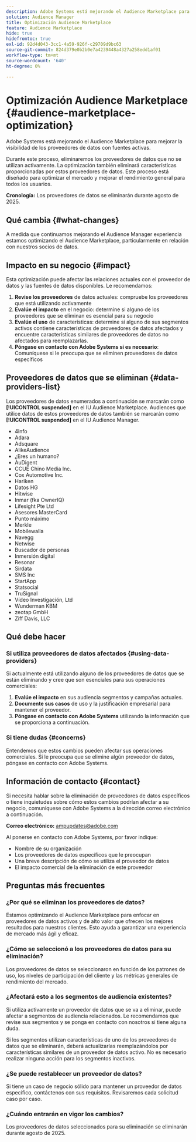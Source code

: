 ```yaml
---
description: Adobe Systems está mejorando el Audience Marketplace para mejorar la visibilidad de los proveedores de datos con fuentes activas.
solution: Audience Manager
title: Optimización Audience Marketplace
feature: Audience Marketplace
hide: true
hidefromtoc: true
exl-id: 92d4d043-3cc1-4a59-926f-c29709d9bc63
source-git-commit: 824d379e0b2b0e7a4239448a4327a258edd1af01
workflow-type: tm+mt
source-wordcount: '640'
ht-degree: 0%

---
```


# Optimización Audience Marketplace {#audience-marketplace-optimization}

Adobe Systems está mejorando el Audience Marketplace para mejorar la visibilidad de los proveedores de datos con fuentes activas.

Durante este proceso, eliminaremos los proveedores de datos que no se utilizan activamente. La optimización también eliminará características proporcionadas por estos proveedores de datos. Este proceso está diseñado para optimizar el mercado y mejorar el rendimiento general para todos los usuarios.

**Cronología:** Los proveedores de datos se eliminarán durante agosto de 2025.

## Qué cambia {#what-changes}

A medida que continuamos mejorando el Audience Manager experiencia estamos optimizando el Audience Marketplace, particularmente en relación con nuestros socios de datos.

## Impacto en su negocio {#impact}

Esta optimización puede afectar las relaciones actuales con el proveedor de datos y las fuentes de datos disponibles. Le recomendamos:

1. **Revise los proveedores** de datos actuales: compruebe los proveedores que está utilizando activamente
2. **Evalúe el impacto** en el negocio: determine si alguno de los proveedores que se eliminan es esencial para su negocio
3. **Evalúe el uso** de características: determine si alguno de sus segmentos activos contiene características de proveedores de datos afectados y encuentre características similares de proveedores de datos no afectados para reemplazarlas.
4. **Póngase en contacto con Adobe Systems si es necesario**: Comuníquese si le preocupa que se eliminen proveedores de datos específicos

## Proveedores de datos que se eliminan {#data-providers-list}

Los proveedores de datos enumerados a continuación se marcarán como **[!UICONTROL suspended]** en el IU Audience Marketplace. Audiences que utilice datos de estos proveedores de datos también se marcarán como **[!UICONTROL suspended]** en el IU Audience Manager.

* 4info
* Adara
* Adsquare
* AlikeAudience
* ¿Eres un humano?
* AuDigent
* CCUE Chino Media Inc.
* Cox Automotive Inc.
* Hariken
* Datos HG
* Hitwise
* Inmar (fka OwnerIQ)
* Lifesight Pte Ltd
* Asesores MasterCard
* Punto máximo
* Merkle
* Mobilewalla
* Navegg
* Netwise
* Buscador de personas
* Inmersión digital
* Resonar
* Sirdata
* SMS Inc
* StartApp
* Statsocial
* TruSignal
* Vídeo Investigación, Ltd
* Wunderman KBM
* zeotap GmbH
* Ziff Davis, LLC


## Qué debe hacer

### Si utiliza proveedores de datos afectados {#using-data-providers}

Si actualmente está utilizando alguno de los proveedores de datos que se están eliminando y cree que son esenciales para sus operaciones comerciales:

1. **Evalúe el impacto** en sus audiencia segmentos y campañas actuales.
2. **Documente sus casos** de uso y la justificación empresarial para mantener el proveedor.
3. **Póngase en contacto con Adobe Systems** utilizando la información que se proporciona a continuación.

### Si tiene dudas {#concerns}

Entendemos que estos cambios pueden afectar sus operaciones comerciales. Si le preocupa que se elimine algún proveedor de datos, póngase en contacto con Adobe Systems.

## Información de contacto {#contact}

Si necesita hablar sobre la eliminación de proveedores de datos específicos o tiene inquietudes sobre cómo estos cambios podrían afectar a su negocio, comuníquese con Adobe Systems a la dirección correo electrónico a continuación.

**Correo electrónico:** ampupdates@adobe.com

Al ponerse en contacto con Adobe Systems, por favor indique:

* Nombre de su organización
* Los proveedores de datos específicos que le preocupan
* Una breve descripción de cómo se utiliza el proveedor de datos
* El impacto comercial de la eliminación de este proveedor

## Preguntas más frecuentes

### ¿Por qué se eliminan los proveedores de datos?

Estamos optimizando el Audience Marketplace para enfocar en proveedores de datos activos y de alto valor que ofrecen los mejores resultados para nuestros clientes. Esto ayuda a garantizar una experiencia de mercado más ágil y eficaz.

### ¿Cómo se seleccionó a los proveedores de datos para su eliminación?

Los proveedores de datos se seleccionaron en función de los patrones de uso, los niveles de participación del cliente y las métricas generales de rendimiento del mercado.

### ¿Afectará esto a los segmentos de audiencia existentes?

Si utiliza activamente un proveedor de datos que se va a eliminar, puede afectar a segmentos de audiencia relacionados. Le recomendamos que revise sus segmentos y se ponga en contacto con nosotros si tiene alguna duda.

Si los segmentos utilizan características de uno de los proveedores de datos que se eliminarán, deberá actualizarlas reemplazándolos por características similares de un proveedor de datos activo. No es necesario realizar ninguna acción para los segmentos inactivos.

### ¿Se puede restablecer un proveedor de datos?

Si tiene un caso de negocio sólido para mantener un proveedor de datos específico, contáctenos con sus requisitos. Revisaremos cada solicitud caso por caso.

### ¿Cuándo entrarán en vigor los cambios?

Los proveedores de datos seleccionados para su eliminación se eliminarán durante agosto de 2025.
